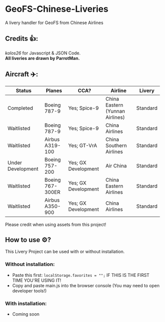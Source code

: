 # GeoFS-Chinese-Liveries
A livery handler for GeoFS from Chinese Airlines

## Credits 👍:
*kolos26* for Javascript & JSON Code.
<br>**All liveries are drawn by ParrotMan.**</br>

## Aircraft ✈️:

|     Status        |      Planes      |          CCA?          |             Airline             |   Livery   |
| ------------------| ---------------- | ---------------------- | ------------------------------- | ---------- |
| Completed         |  Boeing 787-9    |     Yes; Spice-9       | China Eastern (Yunnan Airlines) |  Standard  |
| Waitlisted        |  Boeing 787-9    |     Yes; Spice-9       | China Airlines                  |  Standard  |
| Waitlisted        | Airbus A319-100  |     Yes; GT-VrA        | China Southern Airlines         |  Standard  |
| Under Development |  Boeing 757-200  |     Yes; GX Development| Air China                       |  Standard  |
| Waitlisted        | Boeing 767-300ER |     Yes; GX Development| China Eastern Airlines          |  Standard  |
| Waitlisted        | Airbus A350-900  |     Yes; GX Development| China Airlines                  |  Standard  |

Please credit when using assets from this project!

## How to use ⚙️? 
This Livery Project can be used with or without installation.

### Without installation:

- Paste this first: ``localStorage.favorites = "";`` IF THIS IS THE FIRST TIME YOU'RE USING IT!
- Copy and paste main.js into the browser console (You may need to open developer tools!)

### With installation: 
- Coming soon
